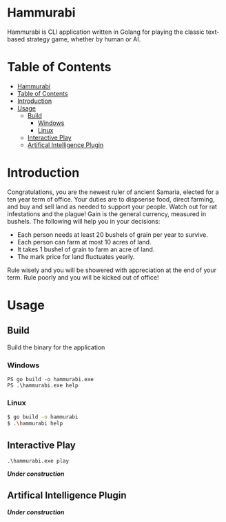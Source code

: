 # Hammurabi #
Hammurabi is CLI application written in Golang for playing the classic text-based strategy game, whether by human or AI.

# Table of Contents #
- [Hammurabi](#hammurabi)
- [Table of Contents](#table-of-contents)
- [Introduction](#introduction)
- [Usage](#usage)
  - [Build](#build)
    - [Windows](#windows)
    - [Linux](#linux)
  - [Interactive Play](#interactive-play)
  - [Artifical Intelligence Plugin](#artifical-intelligence-plugin)

# Introduction #
Congratulations, you are the newest ruler of ancient Samaria, elected for a ten year term of office. Your duties are to dispsense food, direct farming, and buy and sell land as needed to support your people. Watch out for rat infestations and the plague! Gain is the general currency, measured in bushels. The following will help you in your decisions:

- Each person needs at least 20 bushels of grain per year to survive.
- Each person can farm at most 10 acres of land.
- It takes 1 bushel of grain to farm an acre of land.
- The mark price for land fluctuates yearly.

Rule wisely and you will be showered with appreciation at the end of your term. Rule poorly and you will be kicked out of office!

# Usage #
## Build ##
Build the binary for the application
### Windows ###
```console
PS go build -o hammurabi.exe
PS .\hammurabi.exe help
```

### Linux ###
```bash
$ go build -o hammurabi
$ .\hammurabi help
```

## Interactive Play ##

```shell
.\hammurabi.exe play
```
___Under construction___

## Artifical Intelligence Plugin ##
___Under construction___


